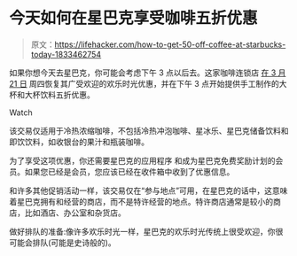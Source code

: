# 今天如何在星巴克享受咖啡五折优惠

> 原文：<https://lifehacker.com/how-to-get-50-off-coffee-at-starbucks-today-1833462754>

如果你想今天去星巴克，你可能会考虑下午 3 点以后去。这家咖啡连锁店 [在 3 月 21 日](https://www.wral.com/starbucks-50-off-espresso-beverages-on-thursday-march-21/18274268/) 周四恢复其广受欢迎的欢乐时光优惠，并在下午 3 点开始提供手工制作的大杯和大杯饮料五折优惠。

Watch

该交易仅适用于冷热浓缩咖啡，不包括冷热冲泡咖啡、星冰乐、星巴克储备饮料和即饮饮料，如收银台的果汁和瓶装咖啡。

为了享受这项优惠，你还需要星巴克的应用程序 和成为星巴克免费奖励计划的会员。如果您已经是会员，您应该已经在收件箱中收到了优惠信息。

和许多其他促销活动一样，该交易仅在“参与地点”可用，在星巴克的话中，这意味着星巴克拥有和经营的商店，而不是特许经营的地点。特许商店通常是较小的商店，比如酒店、办公室和杂货店。

做好排队的准备:像许多欢乐时光一样，星巴克的欢乐时光传统上很受欢迎，你很可能会排队(可能是史诗般的)。